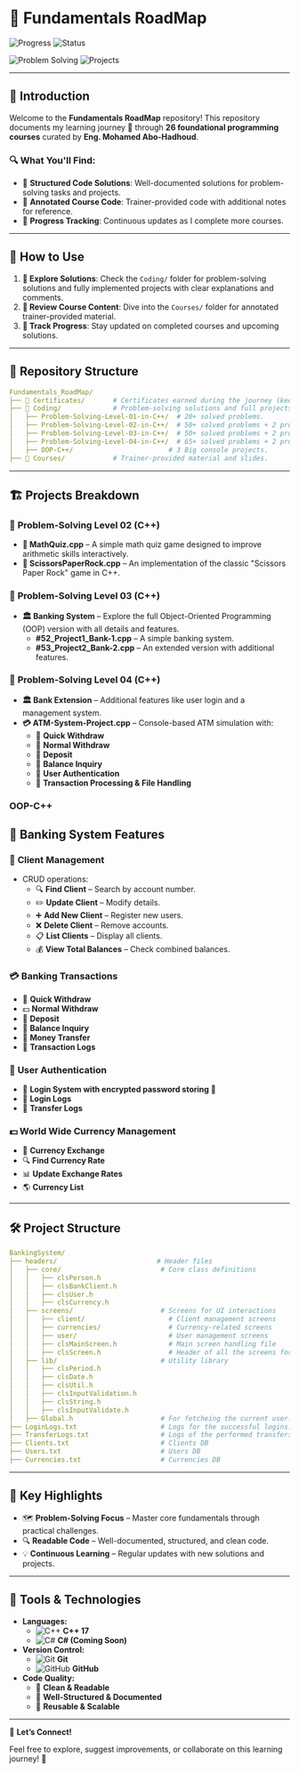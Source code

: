 # 📌 Fundamentals RoadMap

![Progress](https://img.shields.io/badge/Completed_Courses-11%2F26-blue?style=for-the-badge) ![Status](https://img.shields.io/badge/Status-Work_In_Progress-orange?style=for-the-badge)

![Problem Solving](https://img.shields.io/badge/Problem%20Solving-185%2B%20Solved%20Problems-success?style=for-the-badge) ![Projects](https://img.shields.io/badge/Projects-7%20Completed-ff5733?style=for-the-badge&logo=visual-studio-code&logoColor=white)

---

## 📘 Introduction

Welcome to the **Fundamentals RoadMap** repository! This repository documents my learning journey 🔬 through **26 foundational programming courses** curated by **Eng. Mohamed Abo-Hadhoud**.

### 🔍 What You'll Find:

- 📂 **Structured Code Solutions**: Well-documented solutions for problem-solving tasks and projects.
- 📝 **Annotated Course Code**: Trainer-provided code with additional notes for reference.
- 🚀 **Progress Tracking**: Continuous updates as I complete more courses.

---

## 🚀 How to Use

1. **🔧 Explore Solutions**: Check the `Coding/` folder for problem-solving solutions and fully implemented projects with clear explanations and comments.
2. **📓 Review Course Content**: Dive into the `Courses/` folder for annotated trainer-provided material.
3. **🔢 Track Progress**: Stay updated on completed courses and upcoming solutions.

---

## 📂 Repository Structure

```yaml
Fundamentals_RoadMap/
├── 📁 Certificates/       # Certificates earned during the journey (keeps updating).
├── 📁 Coding/             # Problem-solving solutions and full projects.
│   ├── Problem-Solving-Level-01-in-C++/  # 20+ solved problems.
│   ├── Problem-Solving-Level-02-in-C++/  # 50+ solved problems + 2 projects.
│   ├── Problem-Solving-Level-03-in-C++/  # 50+ solved problems + 2 projects.
│   ├── Problem-Solving-Level-04-in-C++/  # 65+ solved problems + 2 projects.
│   ├── OOP-C++/                        # 3 Big console projects.
├── 📁 Courses/            # Trainer-provided material and slides.
```

---

## 🏗️ Projects Breakdown

### 🔢 **Problem-Solving Level 02 (C++)**
- **🎯 MathQuiz.cpp** – A simple math quiz game designed to improve arithmetic skills interactively.
- **🔷 ScissorsPaperRock.cpp** – An implementation of the classic "Scissors Paper Rock" game in C++.

### 🔢 **Problem-Solving Level 03 (C++)**
- **🏛️ Banking System** – Explore the full Object-Oriented Programming (OOP) version with all details and features.
  - **#52_Project1_Bank-1.cpp** – A simple banking system.
  - **#53_Project2_Bank-2.cpp** – An extended version with additional features.

### 🔢 **Problem-Solving Level 04 (C++)**
- **🏛️ Bank Extension** – Additional features like user login and a management system.
- **💳 ATM-System-Project.cpp** – Console-based ATM simulation with:
  - 🔹 **Quick Withdraw**
  - 🔹 **Normal Withdraw**
  - 🔹 **Deposit**
  - 🔹 **Balance Inquiry**
  - 🔹 **User Authentication**
  - 🔹 **Transaction Processing & File Handling**


### OOP-C++
  ## 🏦 Banking System Features
  ### 🏦 **Client Management**
  - CRUD operations:
    - 🔍 **Find Client** – Search by account number.
    - ✏️ **Update Client** – Modify details.
    - ➕ **Add New Client** – Register new users.
    - ❌ **Delete Client** – Remove accounts.
    - 📋 **List Clients** – Display all clients.
    - 💰 **View Total Balances** – Check combined balances.
  
  ### 💳 **Banking Transactions**
  - 💸 **Quick Withdraw**
  - 💵 **Normal Withdraw**
  - 🏦 **Deposit**
  - 🔄 **Balance Inquiry**
  - 🔁 **Money Transfer**
  - 📜 **Transaction Logs**
  
  ### 🔐 **User Authentication**
  - 🛂 **Login System with encrypted password storing 🔐**
  - 📝 **Login Logs**
  - 📝 **Transfer Logs**
  
  ### 💵 **World Wide Currency Management**
  - 💱 **Currency Exchange**
  - 🔍 **Find Currency Rate**
  - 📊 **Update Exchange Rates**
  - 🌎 **Currency List**
  
  ---
  
  ## 🛠️ Project Structure
  
  ```yaml
  BankingSystem/
  ├── headers/                         # Header files
  │   ├── core/                         # Core class definitions
  │   │   ├── clsPerson.h
  │   │   ├── clsBankClient.h
  │   │   ├── clsUser.h
  │   │   ├── clsCurrency.h
  │   ├── screens/                      # Screens for UI interactions
  │   │   ├── client/                     # Client management screens
  │   │   ├── currencies/                 # Currency-related screens
  │   │   ├── user/                       # User management screens
  │   │   ├── clsMainScreen.h             # Main screen handling file
  │   │   ├── clsScreen.h                 # Header of all the screens for usability.
  │   ├── lib/                          # Utility library
  │   │   ├── clsPeriod.h
  │   │   ├── clsDate.h
  │   │   ├── clsUtil.h
  │   │   ├── clsInputValidation.h
  │   │   ├── clsString.h
  │   │   ├── clsInputValidate.h
  │   ├── Global.h                      # For fetcheing the current user.
  ├── LoginLogs.txt                     # Logs for the successful logins.
  ├── TransferLogs.txt                  # Logs of the performed transfers.
  ├── Clients.txt                       # Clients DB
  ├── Users.txt                         # Users DB
  ├── Currencies.txt                    # Currencies DB
  ```

---

## 🌟 Key Highlights

- 🗺 **Problem-Solving Focus** – Master core fundamentals through practical challenges.
- 🔍 **Readable Code** – Well-documented, structured, and clean code.
- 💡 **Continuous Learning** – Regular updates with new solutions and projects.

---

## 🔧 Tools & Technologies

- **Languages:**
  - ![C++](https://img.icons8.com/color/48/000000/c-plus-plus-logo.png) **C++ 17**
  - ![C#](https://img.icons8.com/color/48/000000/c-sharp-logo.png) **C# (Coming Soon)**
- **Version Control:**
  - ![Git](https://img.icons8.com/color/48/000000/git.png) **Git**
  - ![GitHub](https://img.icons8.com/material-outlined/48/000000/github.png) **GitHub**
- **Code Quality:**
  - 🦼 **Clean & Readable**
  - 📖 **Well-Structured & Documented**
  - 🔄 **Reusable & Scalable**

---

🔗 **Let’s Connect!**

Feel free to explore, suggest improvements, or collaborate on this learning journey! 🚀

